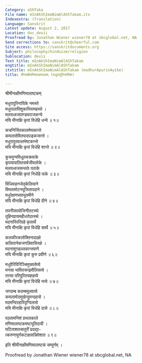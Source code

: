 ```yaml
---
Category: aShTaka
File name: mInAkShImaNimAlAShTakam.itx
Indexextra: (Translation)
Language: Sanskrit
Latest update: August 2, 2017
Location: doc_devii
Proofread by: Jonathan Wiener wiener78 at sbcglobal.net, NA
Send corrections to: sanskrit@cheerful.com
Site access: https://sanskritdocuments.org
Subject: philosophy/hinduism/religion
Sublocation: devii
Text title: mInAkShImaNimAlAShTakam
engtitle: mInAkShImaNimAlAShTakam
itxtitle: mInAkShImaNimAlAShTakam (madhurApurinAyike)
title: मीनाक्षीमणिमालाष्टकम् (मधुरापुरिनायिके)

---
```

  
 श्रीमीनाक्षीमणिमालाष्टकम्   
  
मधुरापुरिनायिके नमस्ते  
मधुरालापिशुकाभिरामहस्ते ।  
मलयध्वजपाण्ड्यराजकन्ये  
मयि मीनाक्षि कृपां विधेहि धन्ये ॥ १॥  
  
कचनिर्जितकालमेघकान्ते  
कमलासेवितपादपङ्कजान्ते ।  
मधुरापुरवल्लभेष्टकान्ते  
मयि मीनाक्षि कृपां विधेहि शान्ते ॥ २॥  
  
कुचयुग्मविधूतचक्रवाके  
कृपयापालितसर्वजीवलोके ।  
मलयध्वजसन्ततेः पताके  
मयि मीनाक्षि कृपां निधेहि पाके ॥ ३॥  
  
विधिवाहनजेतृकेलियाने  
विमतामोटनपूजितापदाने ।  
मधुरेक्षणभावभूतमीने  
मयि मीनाक्षि कृपां विधेहि दीने ॥ ४॥  
  
तपनीयपयोजिनीतटस्थे  
तुहिनप्रायमहीधरोदरस्थे ।  
मदनारिपरिग्रहे कृतार्थे  
मयि मीनाक्षि कृपां विधेहि सार्थे ॥ ५॥  
  
कलकीरकलोक्तिनाददक्षे  
कलितानेकजगन्निवासिरक्षे ।  
मदनाशुगहल्लकान्तपाणे  
मयि मीनाक्षि कृपां कुरु प्रवीणे ॥ ६॥  
  
मधुवैरिविरिञ्चिमुख्यसेव्ये  
मनसा भावितचन्द्रमौलिसव्ये ।  
तरसा परिपूरितयज्ञहव्ये  
मयि मीनाक्षि कृपां विधेहि भव्ये ॥ ७॥  
  
जगदम्ब कदम्बमूलवासे  
कमलामोदमुखेन्दुमन्दहासे ।  
मदमन्दिरहारिदृग्विलासे  
मयि मीनाक्षि कृपां विधेहि दासे ॥ ८॥  
  
पठतामनिशं प्रभातकाले  
मणिमालाष्टकमष्टभूतिदायी ।  
घटिताशतचातुरीं प्रदद्या-  
त्करुणापूर्णकटाक्षसन्निवेशात ॥ ९॥  
  
इति श्रीमीनाक्षीमणिमालाष्टकं सम्पूर्णम् ।  
  
Proofread by Jonathan Wiener wiener78 at sbcglobal.net, NA  
  
